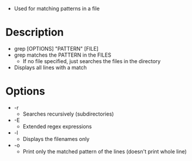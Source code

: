 - Used for matching patterns in a file

# Description
- grep [OPTIONS] "PATTERN" [FILE]
- grep matches the PATTERN in the FILES
	- If no file specified, just searches the files in the directory
- Displays all lines with a match

# Options
- -r 
	- Searches recursively (subdirectories)
- -E
	- Extended regex expressions
- -l
	- Displays the filenames only
- -o
	- Print only the matched pattern of the lines (doesn't print whole line)
